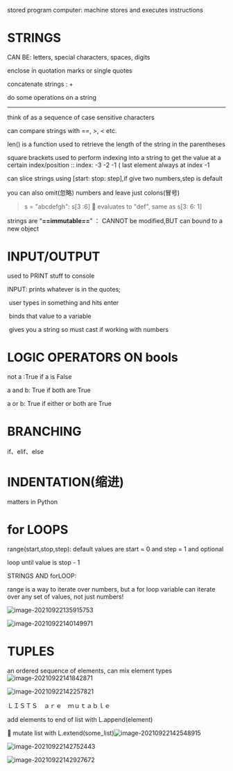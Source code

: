 stored program computer: machine stores and executes instructions

# STRINGS

CAN BE: letters, special characters, spaces, digits

enclose in quotation marks or single quotes

concatenate strings : +

do some operations on a string

---

think of as a sequence of case sensitive characters

can compare strings with ==, >, < etc.

len() is a function used to retrieve the length of the string in the parentheses

square brackets used to perform indexing into a string to get the value at a certain index/position :: index: -3 -2 -1 ( last element always at index -1

can slice strings using [start: stop: step],if give two numbers,step is default

you can also omit(忽略) numbers and leave just colons(冒号)

> s = "abcdefgh": s[3 :6]  evaluates to "def", same as s[3: 6: 1]

strings are “**==immutable==**” ： CANNOT be modified,BUT can bound to a new object





# INPUT/OUTPUT

used to PRINT stuff to console

INPUT: prints whatever is in the quotes;

​			 user types in something and hits enter

​			 binds that value to a variable

​			 gives you a string so must cast if working with numbers

# LOGIC OPERATORS ON bools

not a :True if a is False

a and b: True if both are True

a or b: True if either or both are True

# BRANCHING

if、elif、else

# INDENTATION(缩进)

matters in Python

# for LOOPS

range(start,stop,step): default values are start = 0 and step = 1 and optional

loop until value is stop - 1



STRINGS AND forLOOP:

range is a way to iterate over numbers, but a for loop variable can iterate over any set of values, not just numbers!

![image-20210922135915753](C:\Users\Lenovo\AppData\Roaming\Typora\typora-user-images\image-20210922135915753.png)









![image-20210922140149971](C:\Users\Lenovo\AppData\Roaming\Typora\typora-user-images\image-20210922140149971.png)



# TUPLES

an ordered sequence of elements, can mix element types![image-20210922141842871](C:\Users\Lenovo\AppData\Roaming\Typora\typora-user-images\image-20210922141842871.png)

![image-20210922142257821](C:\Users\Lenovo\AppData\Roaming\Typora\typora-user-images\image-20210922142257821.png)

ＬＩＳＴＳ　ａｒｅ　ｍｕｔａｂｌｅ

add elements to end of list with L.append(element)

 mutate list with L.extend(some_list)![image-20210922142548915](C:\Users\Lenovo\AppData\Roaming\Typora\typora-user-images\image-20210922142548915.png)

![image-20210922142752443](C:\Users\Lenovo\AppData\Roaming\Typora\typora-user-images\image-20210922142752443.png)

![image-20210922142927672](C:\Users\Lenovo\AppData\Roaming\Typora\typora-user-images\image-20210922142927672.png)

